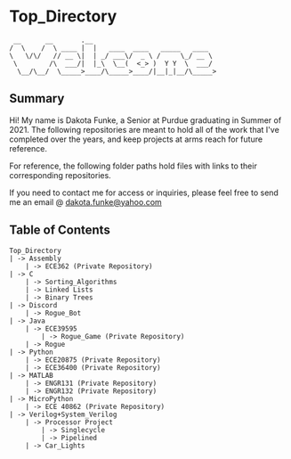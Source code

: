 # Top_Directory
```
 __      __       .__                               
/  \    /  \ ____ |  |   ____  ____   _____   ____  
\   \/\/   // __ \|  | _/ ___\/  _ \ /     \_/ __ \ 
 \        /\  ___/|  |_\  \__(  <_> )  Y Y  \  ___/ 
  \__/\__/  \_____>____/\_____>____/|__|_|__/\_____>
```

## Summary
Hi! My name is Dakota Funke, a Senior at Purdue graduating in Summer of 2021. The following repositories are meant to hold all of the work that I've completed over the years, and keep projects at arms reach for future reference.

For reference, the following folder paths hold files with links to their corresponding repositories. 

If you need to contact me for access or inquiries, please feel free to send me an email @ dakota.funke@yahoo.com


## Table of Contents
```
Top_Directory
| -> Assembly
    | -> ECE362 (Private Repository)
| -> C
    | -> Sorting_Algorithms
    | -> Linked Lists
    | -> Binary Trees
| -> Discord
    | -> Rogue_Bot
| -> Java 
    | -> ECE39595 
        | -> Rogue_Game (Private Repository)
    | -> Rogue
| -> Python
    | -> ECE20875 (Private Repository)
    | -> ECE36400 (Private Repository)
| -> MATLAB
    | -> ENGR131 (Private Repository)
    | -> ENGR132 (Private Repository)
| -> MicroPython 
    | -> ECE 40862 (Private Repository)
| -> Verilog+System_Verilog
    | -> Processor Project
        | -> Singlecycle
        | -> Pipelined
    | -> Car_Lights
```
